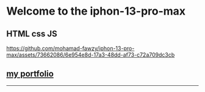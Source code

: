 # Welcome to the iphon-13-pro-max

## HTML css JS 

https://github.com/mohamad-fawzy/iphon-13-pro-max/assets/73662086/6e954e8d-17a3-48dd-af73-c72a709dc3cb


## [my portfolio](https://codex-teal-three.vercel.app/)

****
